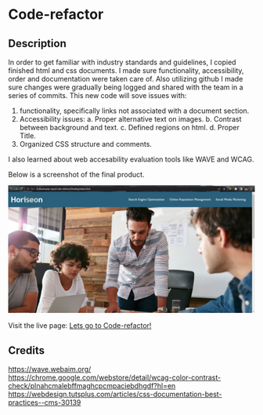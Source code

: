 # Code-refactor

## Description

In order to get familiar with industry standards and guidelines, I copied finished html and css documents.
I made sure functionality, accessibility, order and documentation were taken care of.
Also utilizing github I made sure changes were gradually being logged and shared with the team in a series of commits.
This new code will sove issues with:
  1. functionality, specifically links not associated with a document section.
  2. Accessibility issues:
    a. Proper alternative text on images.
    b. Contrast between background and text.
    c. Defined regions on html.
    d. Proper Title.
  3. Organized CSS structure and comments.

I also learned about web accesability evaluation tools like WAVE and WCAG.

Below is a screenshot of the final product.

![Code Refactor](assets/images/code-refactor-screenshot.JPG)

Visit the live page: [Lets go to Code-refactor!](https://ticonetster.github.io/Code-refactor/)
## Credits
https://wave.webaim.org/
https://chrome.google.com/webstore/detail/wcag-color-contrast-check/plnahcmalebffmaghcpcmpaciebdhgdf?hl=en
https://webdesign.tutsplus.com/articles/css-documentation-best-practices--cms-30139
